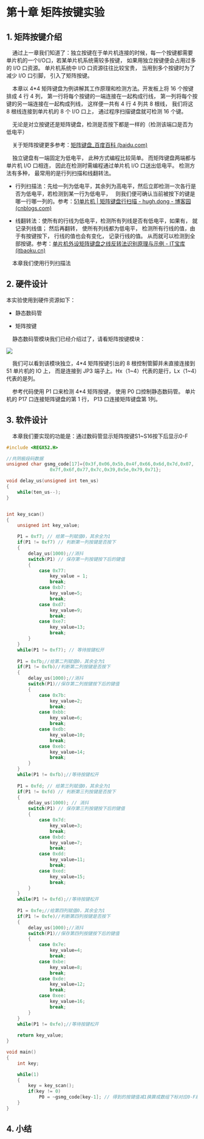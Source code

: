 # 第十章 矩阵按键实验

## 1. 矩阵按键介绍

    通过上一章我们知道了：独立按键在于单片机连接的时候，每一个按键都需要单片机的一个I/O口，若某单片机系统需较多按键， 如果用独立按键便会占用过多的 I/O 口资源。 单片机系统中 I/O 口资源往往比较宝贵， 当用到多个按键时为了减少 I/O 口引脚， 引入了矩阵按键。

    本章以 4*4 矩阵键盘为例讲解其工作原理和检测方法。开发板上将 16 个按键排成 4 行 4 列， 第一行将每个按键的一端连接在一起构成行线， 第一列将每个按键的另一端连接在一起构成列线， 这样便一共有 4 行 4 列共 8 根线， 我们将这 8 根线连接到单片机的 8 个 I/O 口上， 通过程序扫描键盘就可检测 16 个键。

    无论是对立按键还是矩阵键盘，检测是否按下都是一样的（检测该端口是否为低电平）

    关于矩阵按键更多参考：[矩阵键盘_百度百科 (baidu.com)](https://baike.baidu.com/item/%E7%9F%A9%E9%98%B5%E9%94%AE%E7%9B%98/6008164)

    独立键盘有一端固定为低电平， 此种方式编程比较简单。 而矩阵键盘两端都与单片机 I/O 口相连， 因此在检测时需编程通过单片机 I/O 口送出低电平。 检测方法有多种， 最常用的是行列扫描和线翻转法。

- 行列扫描法：先给一列为低电平，其余列为高电平，然后立即检测一次各行是否为低电平，若检测到某一行为低电平，   则我们便可确认当前被按下的键是哪一行哪一列的。参考：[51单片机 | 矩阵键盘行扫描 - hugh.dong - 博客园 (cnblogs.com)](https://www.cnblogs.com/hughdong/p/6879891.html)

- 线翻转法：使所有的行线为低电平，检测所有列线是否有低电平，如果有， 就记录列线值； 然后再翻转， 使所有列线都为低电平， 检测所有行线的值，由于有按键按下， 行线的值也会有变化， 记录行线的值。 从而就可以检测到全部按键。参考：[单片机外设矩阵键盘之线反转法识别原理与示例 - IT宝库 (itbaoku.cn)](https://www.itbaoku.cn/post/3208930.html)

    本章我们使用行列扫描法

## 2. 硬件设计

本实验使用到硬件资源如下：

- 静态数码管

- 矩阵按键

    静态数码管模块我们已经介绍过了，请看矩阵按键模块：

![](https://img.picgo.net/2024/06/03/-2024-06-03-15041198c1fb1f36b1c3ac.png)

    我们可以看到该模块独立，4*4 矩阵按键引出的 8 根控制管脚并未直接连接到 51 单片机的 IO 上， 而是连接到 JP3 端子上。Hx（1~4）代表的是行，Lx（1~4）代表的是列。

    参考代码使用 P1 口来检测 4*4 矩阵按键， 使用 P0 口控制静态数码管。 单片机的 P17 口连接矩阵键盘的第 1 行， P13 口连接矩阵键盘第 1列。

## 3. 软件设计

    本章我们要实现的功能是：通过数码管显示矩阵按键S1~S16按下后显示0-F

```c
#include <REGX52.H>

//共阴极段码数据
unsigned char gsmg_code[17]={0x3f,0x06,0x5b,0x4f,0x66,0x6d,0x7d,0x07,
				0x7f,0x6f,0x77,0x7c,0x39,0x5e,0x79,0x71};	

void delay_us(unsigned int ten_us)
{
	while(ten_us--);	
}


int key_scan()
{
	unsigned int key_value;

	P1 = 0xf7; // 给第一列赋值0，其余全为1
	if(P1 != 0xf7) // 判断第一列按键是否按下
	{
		delay_us(1000);//消抖
		switch(P1) // 保存第一列按键按下后的键值	
		{
			case 0x77: 
				key_value = 1;
				break;
			case 0xb7: 
				key_value=5;
				break;
			case 0xd7: 
				key_value=9;
				break;
			case 0xe7: 
				key_value=13;
				break;
		}
	}
	while(P1 != 0xf7); // 等待按键松开	
	
	P1 = 0xfb;//给第二列赋值0，其余全为1
	if(P1 != 0xfb)//判断第二列按键是否按下
	{
		delay_us(1000);//消抖
		switch(P1)//保存第二列按键按下后的键值	
		{
			case 0x7b: 
				key_value=2;
				break;
			case 0xbb: 
				key_value=6;
				break;
			case 0xdb: 
				key_value=10;
				break;
			case 0xeb: 
				key_value=14;
				break;
		}
	}
	while(P1 != 0xfb);//等待按键松开	
	
	P1 = 0xfd; // 给第三列赋值0，其余全为1
	if(P1 != 0xfd) // 判断第三列按键是否按下
	{
		delay_us(1000); // 消抖
		switch(P1) // 保存第三列按键按下后的键值	
		{
			case 0x7d: 
				key_value=3;
				break;
			case 0xbd: 
				key_value=7;
				break;
			case 0xdd: 
				key_value=11;
				break;
			case 0xed: 
				key_value=15;
				break;
		}
	}
	while(P1 != 0xfd);//等待按键松开	
	
	P1 = 0xfe;//给第四列赋值0，其余全为1
	if(P1 != 0xfe)//判断第四列按键是否按下
	{
		delay_us(1000);//消抖
		switch(P1)//保存第四列按键按下后的键值	
		{
			case 0x7e: 
				key_value=4;
				break;
			case 0xbe: 
				key_value=8;
				break;
			case 0xde: 
				key_value=12;
				break;
			case 0xee: 
				key_value=16;
				break;
		}
	}
	while(P1 != 0xfe);//等待按键松开
	
	return key_value;		
}

void main()
{	
	int key;

	while(1)
	{
	   	key = key_scan();
		if(key != 0)
			P0 = ~gsmg_code[key-1]; // 得到的按键值减1换算成数组下标对应0-F段码		
	}		
}
```

## 4. 小结
